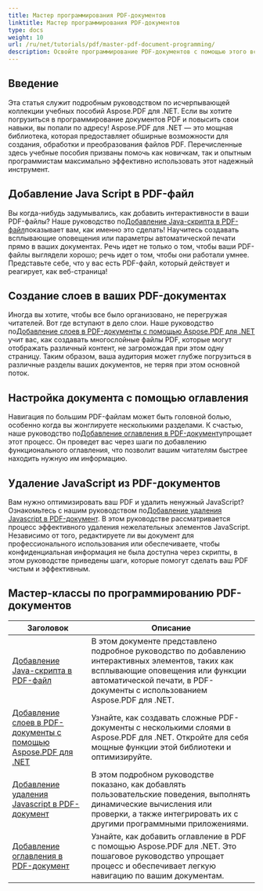 ```yaml
---
title: Мастер программирования PDF-документов
linktitle: Мастер программирования PDF-документов
type: docs
weight: 10
url: /ru/net/tutorials/pdf/master-pdf-document-programming/
description: Освойте программирование PDF-документов с помощью этого всеобъемлющего учебного пособия Aspose.PDF для .NET, чтобы улучшить свои навыки работы с PDF-файлами.
---
```

## Введение

Эта статья служит подробным руководством по исчерпывающей коллекции учебных пособий Aspose.PDF для .NET. Если вы хотите погрузиться в программирование документов PDF и повысить свои навыки, вы попали по адресу! Aspose.PDF для .NET — это мощная библиотека, которая предоставляет обширные возможности для создания, обработки и преобразования файлов PDF. Перечисленные здесь учебные пособия призваны помочь как новичкам, так и опытным программистам максимально эффективно использовать этот надежный инструмент.

## Добавление Java Script в PDF-файл
 Вы когда-нибудь задумывались, как добавить интерактивности в ваши PDF-файлы? Наше руководство по[Добавление Java-скрипта в PDF-файл](./adding-java-script-to-pdf/)показывает вам, как именно это сделать! Научитесь создавать всплывающие оповещения или параметры автоматической печати прямо в ваших документах. Речь идет не только о том, чтобы ваши PDF-файлы выглядели хорошо; речь идет о том, чтобы они работали умнее. Представьте себе, что у вас есть PDF-файл, который действует и реагирует, как веб-страница!

## Создание слоев в ваших PDF-документах
 Иногда вы хотите, чтобы все было организовано, не перегружая читателей. Вот где вступают в дело слои. Наше руководство по[Добавление слоев в PDF-документы с помощью Aspose.PDF для .NET](./adding-layers-to-pdf/) учит вас, как создавать многослойные файлы PDF, которые могут отображать различный контент, не загромождая при этом одну страницу. Таким образом, ваша аудитория может глубже погрузиться в различные разделы ваших документов, не теряя при этом основной поток.

## Настройка документа с помощью оглавления
 Навигация по большим PDF-файлам может быть головной болью, особенно когда вы жонглируете несколькими разделами. К счастью, наше руководство по[Добавление оглавления в PDF-документ](./adding-toc-to-pdf/)упрощает этот процесс. Он проведет вас через шаги по добавлению функционального оглавления, что позволит вашим читателям быстрее находить нужную им информацию.

## Удаление JavaScript из PDF-документов
 Вам нужно оптимизировать ваш PDF и удалить ненужный JavaScript? Ознакомьтесь с нашим руководством по[Добавление удаления Javascript в PDF-документ](./adding-remove-java-script-to-doc/). В этом руководстве рассматривается процесс эффективного удаления нежелательных элементов JavaScript. Независимо от того, редактируете ли вы документ для профессионального использования или обеспечиваете, чтобы конфиденциальная информация не была доступна через скрипты, в этом руководстве приведены шаги, которые помогут сделать ваш PDF чистым и эффективным.

## Мастер-классы по программированию PDF-документов
| Заголовок | Описание |
| --- | --- | 
| [Добавление Java-скрипта в PDF-файл](./adding-java-script-to-pdf/) | В этом документе представлено подробное руководство по добавлению интерактивных элементов, таких как всплывающие оповещения или функции автоматической печати, в PDF-документы с использованием Aspose.PDF для .NET. |  
| [Добавление слоев в PDF-документы с помощью Aspose.PDF для .NET](./adding-layers-to-pdf/) | Узнайте, как создавать сложные PDF-документы с несколькими слоями в Aspose.PDF для .NET. Откройте для себя мощные функции этой библиотеки и оптимизируйте. |  
| [Добавление удаления Javascript в PDF-документ](./adding-remove-java-script-to-doc/) | В этом подробном руководстве показано, как добавлять пользовательские поведения, выполнять динамические вычисления или проверки, а также интегрировать их с другими программными приложениями. |  
| [Добавление оглавления в PDF-документ](./adding-toc-to-pdf/) | Узнайте, как добавить оглавление в PDF с помощью Aspose.PDF для .NET. Это пошаговое руководство упрощает процесс и обеспечивает легкую навигацию по вашим документам. |  